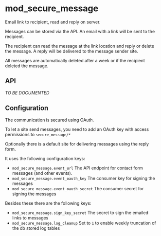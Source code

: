 # mod_secure_message

Email link to recipient, read and reply on server.

Messages can be stored via the API. An email with a link will be sent to the recipient.

The recipient can read the message at the link location and reply or delete the message.
A reply will be delivered to the message sender site.

All messages are automatically deleted after a week or if the recipient deleted the message.

## API

*TO BE DOCUMENTED*

## Configuration

The communication is secured using OAuth.

To let a site send messages, you need to add an OAuth key with access permissions to `secure_message/*`

Optionally there is a default site for delivering messages using the reply form.

It uses the following configuration keys:

 * `mod_secure_message.event_url` The API endpoint for contact form messages (and other events).
 * `mod_secure_message.event_oauth_key` The consumer key for signing the messages
 * `mod_secure_message.event_oauth_secret` The consumer secret for signing the messages

Besides these there are the following keys:

 * `mod_secure_message.sign_key_secret` The secret to sign the emailed links to messages
 * `mod_secure_message.log_cleanup` Set to `1` to enable weekly truncation of the db stored log tables


